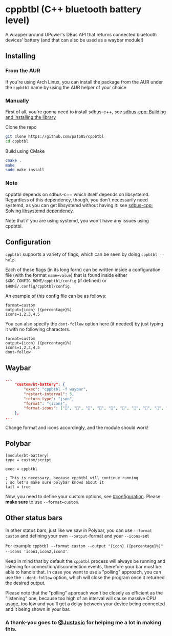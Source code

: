 # cppbtbl (**C++** **b**lue**t**ooth **b**attery **l**evel)

A wrapper around UPower's DBus API that returns connected bluetooth devices' battery (and that can also be used as a waybar module!)

## Installing

### From the AUR

If you're using Arch Linux, you can install the package from the AUR under the `cppbtbl` name by using the AUR helper of your choice

### Manually

First of all, you're gonna need to install sdbus-c++, see [sdbus-cpp: Building and installing the library](https://github.com/Kistler-Group/sdbus-cpp#building-and-installing-the-library)

Clone the repo

```bash
git clone https://github.com/pato05/cppbtbl
cd cppbtbl
```

Build using CMake

```bash
cmake .
make
sudo make install
```

### Note

cppbtbl depends on sdbus-c++ which itself depends on libsystemd. Regardless of this dependency, though, you don't necessarily need systemd, as you can get libsystemd without having it: see [sdbus-cpp: Solving libsystemd dependency](https://github.com/Kistler-Group/sdbus-cpp/blob/master/docs/using-sdbus-c++.md#solving-libsystemd-dependency).

Note that if you are using systemd, you won't have any issues using cppbtbl.

## Configuration

`cppbtbl` supports a variety of flags, which can be seen by doing `cppbtbl --help`.

Each of these flags (in its long form) can be written inside a configuration file (with the format `name=value`) that is found inside either
`$XDG_CONFIG_HOME/cppbtbl/config` (if defined) or `$HOME/.config/cppbtbl/config`.

An example of this config file can be as follows:

```
format=custom
output={icon} ({percentage}%)
icons=1,2,3,4,5
```

You can also specify the `dont-follow` option here (if needed) by just typing it with no following characters.

```
format=custom
output={icon} ({percentage}%)
icons=1,2,3,4,5
dont-follow
```

## Waybar

```json
...
    "custom/bt-battery": {
        "exec": "cppbtbl -f waybar",
        "restart-interval": 5,
        "return-type": "json",
        "format": "{icon}",
        "format-icons": ["󰁺", "󰁻", "󰁼", "󰁼", "󰁽", "󰁿", "󰂀", "󰂀", "󰂂", "󰁹"]
    },
...
```

Change format and icons accordingly, and the module should work!

## Polybar

```
[module/bt-battery]
type = custom/script

exec = cppbtbl

; This is necessary, because cppbtbl will continue running
; so let's make sure polybar knows about it
tail = true
```

Now, you need to define your custom options, see [#configuration](#configuration).
Please **make sure** to use `--format=custom`.

## Other status bars

In other status bars, just like we saw in Polybar, you can use `--format custom` and defining your own `--output`-format and your `--icons`-set

For example `cppbtbl --format custom --output "{icon} ({percentage}%)" --icons 'icon1,icon2,icon3'`.

Keep in mind that by default the `cppbtbl` process will always be running and listening for connection/disconnection events, therefore your bar must be
able to handle that. In case you want to use a "polling" approach, you can use the `--dont-follow` option, which will close the program once it
returned the desired output.

Please note that the "polling" approach won't be closely as efficient as the "listening" one, because too high of an interval will cause massive CPU usage,
too low and you'll get a delay between your device being connected and it being shown in your bar.


### A thank-you goes to [@Justasic](https://github.com/Justasic) for helping me a lot in making this.
